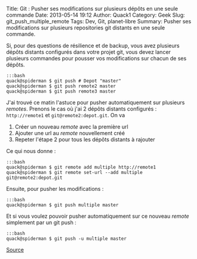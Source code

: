 Title: Git : Pusher ses modifications sur plusieurs dépôts en une seule commande
Date: 2013-05-14 19:12
Author: Quack1
Category: Geek
Slug: git_push_multiple_remote
Tags: Dev, Git, planet-libre
Summary: Pusher ses modifications sur plusieurs repositories git distants en une seule commande.

Si, pour des questions de résilience et de backup, vous avez plusieurs dépôts distants configurés dans votre projet git, vous devez lancer plusieurs commandes pour pousser vos modifications sur chacun de ses dépôts.

	:::bash
	quack@spiderman $ git push # Depot "master"
	quack@spiderman $ git push remote2 master
	quack@spiderman $ git push remote3 master

J'ai trouvé ce matin l'astuce pour pusher automatiquement sur plusieurs _remotes_. Prenons le cas où j'ai 2 dépôts distants configurés : `http://remote1` et `git@remote2:depot.git`. On va

1. Créer un nouveau _remote_ avec la première url
2. Ajouter une url au _remote_ nouvellement créé
3. Repeter l'étape 2 pour tous les dépôts distants à rajouter

Ce qui nous donne : 

	:::bash
	quack@spiderman $ git remote add multiple http://remote1
	quack@spiderman $ git remote set-url --add multiple git@remote2:depot.git

Ensuite, pour pusher les modifications : 

	:::bash
	quack@spiderman $ git push multiple master

Et si vous voulez pouvoir pusher automatiquement sur ce nouveau _remote_ simplement par un git push : 
	
	:::bash
	quack@spiderman $ git push -u multiple master

[Source](http://stackoverflow.com/questions/5785549/able-to-push-to-all-git-remotes-with-the-one-command)